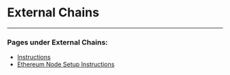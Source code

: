 # External Chains
--------

### Pages under External Chains:

* [Instructions](/validator-zone/external-chains/overview.md)
* [Ethereum Node Setup Instructions](/validator-zone/external-chains/ethereum.md)